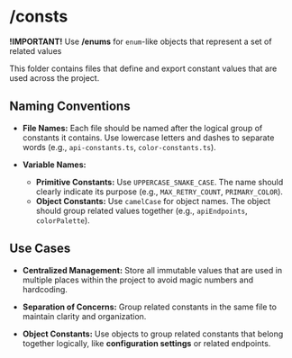 # /consts

**!IMPORTANT!**
Use **/enums** for `enum`-like objects that represent a set of related values

This folder contains files that define and export constant values that are used across the project.

## Naming Conventions

- **File Names:** Each file should be named after the logical group of constants it contains. Use lowercase letters and dashes to separate words (e.g., `api-constants.ts`, `color-constants.ts`).

- **Variable Names:**
  - **Primitive Constants:** Use `UPPERCASE_SNAKE_CASE`. The name should clearly indicate its purpose (e.g., `MAX_RETRY_COUNT`, `PRIMARY_COLOR`).
  - **Object Constants:** Use `camelCase` for object names. The object should group related values together (e.g., `apiEndpoints`, `colorPalette`).

## Use Cases

- **Centralized Management:** Store all immutable values that are used in multiple places within the project to avoid magic numbers and hardcoding.

- **Separation of Concerns:** Group related constants in the same file to maintain clarity and organization.

- **Object Constants:** Use objects to group related constants that belong together logically, like **configuration settings** or related endpoints.


